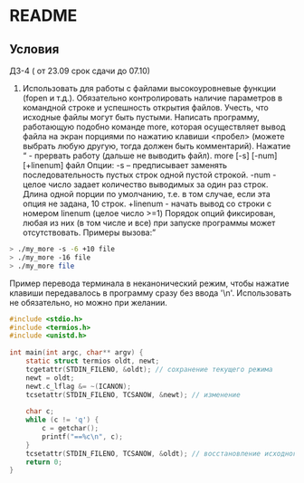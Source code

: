 # README

## Условия

ДЗ-4 ( от 23.09 срок сдачи до 07.10)
1. Использовать для работы с файлами высокоуровневые функции (fopen и т.д.).
Обязательно контролировать наличие параметров в командной строке и успешность открытия файлов. Учесть, что исходные файлы могут быть пустыми.
Написать программу, работающую подобно команде more, которая осуществляет вывод файла на экран порциями по нажатию клавиши <пробел> (можете выбрать любую другую, тогда должен быть комментарий). 
Нажатие <q> - прервать работу (дальше не выводить файл).
more [-s] [-num] [+linenum] файл
Опции: 
-s – предписывает заменять последовательность пустых строк одной пустой строкой. 
-num - целое число задает количество выводимых за один раз строк. 
Длина одной порции по умолчанию, т.е. в том случае, если эта опция не задана, 10 строк. 
+linenum - начать вывод со строки с номером linenum (целое число >=1) 
Порядок опций фиксирован, любая из них (в том числе и все) при запуске программы может отсутствовать.
Примеры вызова: 

``` bash 
> ./my_more -s -6 +10 file 
> ./my_more -16 file 
> ./my_more file
```
Пример перевода терминала в неканонический режим, чтобы нажатие клавиши передавалось в программу сразу без ввода '\n'. Использовать не обязательно, но можно при желании.

``` c
#include <stdio.h> 
#include <termios.h> 
#include <unistd.h> 
 
int main(int argc, char** argv) { 
    static struct termios oldt, newt; 
    tcgetattr(STDIN_FILENO, &oldt); // сохранение текущего режима
    newt = oldt; 
    newt.c_lflag &= ~(ICANON); 
    tcsetattr(STDIN_FILENO, TCSANOW, &newt); // изменение
     
    char c; 
    while (c != 'q') { 
        c = getchar(); 
        printf("==%c\n", c); 
    } 
    tcsetattr(STDIN_FILENO, TCSANOW, &oldt); // восстановление исходного режима
    return 0; 
}
```